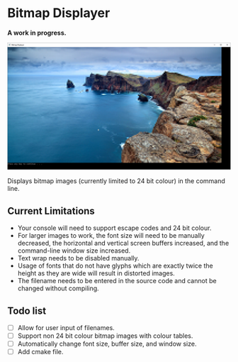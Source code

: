 # Bitmap Displayer

**A work in progress.** 

![BitmapDisplayer](/Screenshots/BitmapDisplayer1.png?raw=true "Screenshot")

Displays bitmap images (currently limited to 24 bit colour) in the command line.

## Current Limitations
* Your console will need to support escape codes and 24 bit colour.
* For larger images to work, the font size will need to be manually decreased, 
the horizontal and vertical screen buffers increased, and the command-line window size increased.
* Text wrap needs to be disabled manually.
* Usage of fonts that do not have glyphs which are exactly twice the height as they are wide will
result in distorted images.
* The filename needs to be entered in the source code and cannot be changed without compiling.

## Todo list

- [ ] Allow for user input of filenames.
- [ ] Support non 24 bit colour bitmap images with colour tables.
- [ ] Automatically change font size, buffer size, and window size.
- [ ] Add cmake file.
